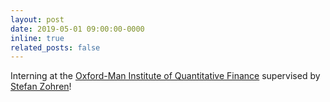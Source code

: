 ```yaml
---
layout: post
date: 2019-05-01 09:00:00-0000
inline: true
related_posts: false
---
```


Interning at the <a href="https://oxford-man.ox.ac.uk/">Oxford-Man Institute of Quantitative Finance</a> supervised by <a href="https://eng.ox.ac.uk/people/stefan-zohren/">Stefan Zohren</a>!
